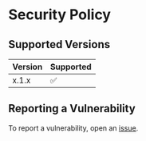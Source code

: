 # Security Policy

## Supported Versions
| Version | Supported          |
| ------- | ------------------ |
| x.1.x   | :white_check_mark: |

## Reporting a Vulnerability
To report a vulnerability, open an [issue](https://github.com/Airscripts/openkb/issues/new/choose).
